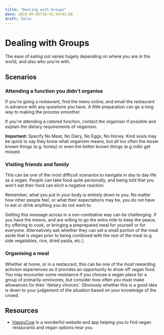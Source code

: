 ```yaml
---
title: "Dealing with Groups"
date: 2019-05-05T16:41:34+01:00
draft: false
---
```


# Dealing with Groups

The ease of eating out varies hugely depending on where you are in the world, and also who you're with.  

## Scenarios

### Attending a function you didn't organise

If you're going a restaurant, find the menu online, and email the restaurant in advance with any questions you have. A little preparation can go a long way to making the process smoother.

If you're attending a catered function, contact the organiser if possible and explain the dietary requirements of veganism.

**Important:** Specify No Meat, No Dairy, No Eggs, No Honey. Kind souls may be quick to say they know what veganism means, but all too often the lesser known things (e.g. honey) or even the better known things (e.g milk) get missed.

### Visiting friends and family

This can be one of the most difficult scenarios to navigate in day to day life as a vegan. People can take food quite personally, and being told that you won't eat their food can elicit a negative reaction.

Remember, what you put in your body is entirely down to you. No matter how other people feel, or what their expectations may be, you do not have to eat or drink anything you do not want to.

Getting this message across in a non-combative way can be challenging. If you have the means, and are willing to go the extra mile to keep the peace, try offering to cook, or bringing a preprepared meal for yourself or for everyone. Alternatively ask whether they can set a small portion of the meal aside that is vegan prior to being combined with the rest of the meal (e.g. side vegatables, rice, dried pasta, etc.).

### Organising a meal

Whether at home, or in a restaurant, this can be one of the most rewarding activism experiences as it provides an opportunity to show off vegan food.  
You may encounter some resistance if you choose a vegan place for a group of primarily omnivores, but consider how often you must make allowances for their 'dietary choices'. Obviously whether this is a good idea is down to your judgement of the situation based on your knowledge of the crowd.


## Resources

- [HappyCow](https://happycow.com) Is a wonderful website and app helping you to find vegan restaurants and vegan options near you
